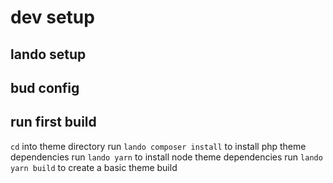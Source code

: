 # dev setup

## lando setup

## bud config

## run first build
`cd` into theme directory
run `lando composer install` to install php theme dependencies
run `lando yarn` to install node theme dependencies
run `lando yarn build` to create a basic theme build
